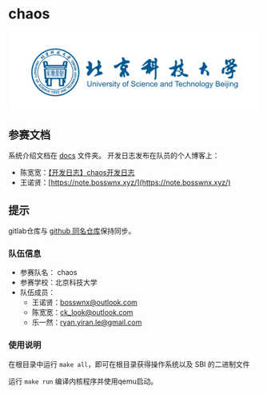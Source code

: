 # chaos

![USTB](./docs/image/USTB.jpg)

## 参赛文档

系统介绍文档在 [docs](./docs/) 文件夹。
开发日志发布在队员的个人博客上：

- 陈宽宽：[【开发日志】chaos开发日志](https://sazikk.github.io/posts/%E5%BC%80%E5%8F%91%E6%97%A5%E5%BF%97-chaos%E5%BC%80%E5%8F%91%E6%97%A5%E5%BF%97/)
- 王诺贤：[https://note.bosswnx.xyz/](https://note.bosswnx.xyz/)

## 提示

gitlab仓库与 [github 同名仓库](https://github.com/bosswnx/chaos/)保持同步。

### 队伍信息

- 参赛队名： chaos
- 参赛学校：北京科技大学
- 队伍成员：
  - 王诺贤：[bosswnx@outlook.com](mailto:bosswnx@outlook.com)
  - 陈宽宽：[ck_look@outlook.com](mailto:ck_look@outlook.com)
  - 乐一然：[ryan.yiran.le@gmail.com](mailto:ryan.yiran.le@gmail.com)

### 使用说明

在根目录中运行 `make all`，即可在根目录获得操作系统以及 SBI 的二进制文件

运行 `make run` 编译内核程序并使用qemu启动。
